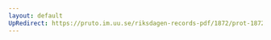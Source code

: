```yaml
---
layout: default
UpRedirect: https://pruto.im.uu.se/riksdagen-records-pdf/1872/prot-1872--fk--415/prot-1872--fk--415_008.pdf
---
```

